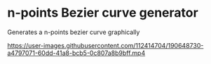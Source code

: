 # n-points Bezier curve generator

Generates a n-points bezier curve graphically

https://user-images.githubusercontent.com/112414704/190648730-a4797071-60dd-41a8-bcb5-0c807a8b9bff.mp4

